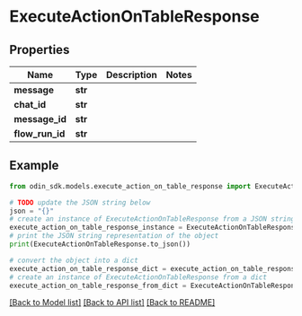 # ExecuteActionOnTableResponse


## Properties

Name | Type | Description | Notes
------------ | ------------- | ------------- | -------------
**message** | **str** |  | 
**chat_id** | **str** |  | 
**message_id** | **str** |  | 
**flow_run_id** | **str** |  | 

## Example

```python
from odin_sdk.models.execute_action_on_table_response import ExecuteActionOnTableResponse

# TODO update the JSON string below
json = "{}"
# create an instance of ExecuteActionOnTableResponse from a JSON string
execute_action_on_table_response_instance = ExecuteActionOnTableResponse.from_json(json)
# print the JSON string representation of the object
print(ExecuteActionOnTableResponse.to_json())

# convert the object into a dict
execute_action_on_table_response_dict = execute_action_on_table_response_instance.to_dict()
# create an instance of ExecuteActionOnTableResponse from a dict
execute_action_on_table_response_from_dict = ExecuteActionOnTableResponse.from_dict(execute_action_on_table_response_dict)
```
[[Back to Model list]](../README.md#documentation-for-models) [[Back to API list]](../README.md#documentation-for-api-endpoints) [[Back to README]](../README.md)


